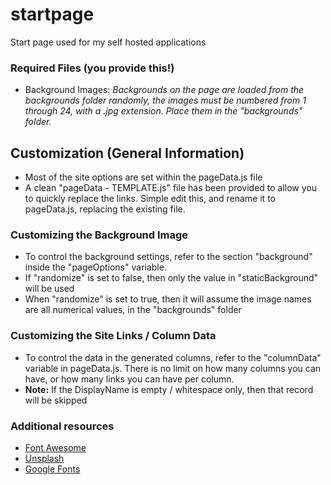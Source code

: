 # startpage
Start page used for my self hosted applications

### Required Files (you provide this!)
 
- Background Images: *Backgrounds on the page are loaded from the backgrounds folder randomly, the images must be numbered from 1 through 24, with a .jpg extension. Place them in the "backgrounds" folder.*

## Customization (General Information)

- Most of the site options are set within the pageData.js file
- A clean "pageData  - TEMPLATE.js" file has been provided to allow you to quickly replace the links. Simple edit this, and rename it to pageData.js, replacing the existing file.

### Customizing the Background Image
- To control the background settings, refer to the section "background" inside the "pageOptions" variable.
- If "randomize" is set to false, then only the value in "staticBackground" will be used
- When "randomize" is set to true, then it will assume the image names are all numerical values, in the "backgrounds" folder

### Customizing the Site Links / Column Data
- To control the data in the generated columns, refer to the "columnData" variable in pageData.js. There is no limit on how many columns you can have, or how many links you can have per column.
- **Note:** If the DisplayName is empty / whitespace only, then that record will be skipped

### Additional resources

- [Font Awesome](https://fontawesome.com "Font Awesome")
- [Unsplash](https://www.unsplash.com "Unsplash")
- [Google Fonts](https://fonts.google.com/ "Google Fonts")

